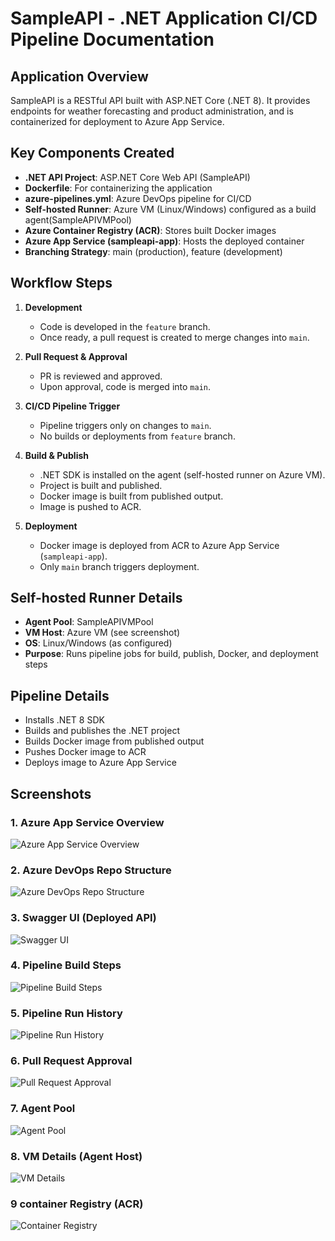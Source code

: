# SampleAPI - .NET Application CI/CD Pipeline Documentation

## Application Overview

SampleAPI is a RESTful API built with ASP.NET Core (.NET 8). It provides endpoints for weather forecasting and product administration, and is containerized for deployment to Azure App Service.

## Key Components Created

- **.NET API Project**: ASP.NET Core Web API (SampleAPI)
- **Dockerfile**: For containerizing the application
- **azure-pipelines.yml**: Azure DevOps pipeline for CI/CD
- **Self-hosted Runner**: Azure VM (Linux/Windows) configured as a build agent(SampleAPIVMPool)
- **Azure Container Registry (ACR)**: Stores built Docker images
- **Azure App Service (sampleapi-app)**: Hosts the deployed container
- **Branching Strategy**: main (production), feature (development)

## Workflow Steps

1. **Development**
   - Code is developed in the `feature` branch.
   - Once ready, a pull request is created to merge changes into `main`.

2. **Pull Request & Approval**
   - PR is reviewed and approved.
   - Upon approval, code is merged into `main`.

3. **CI/CD Pipeline Trigger**
   - Pipeline triggers only on changes to `main`.
   - No builds or deployments from `feature` branch.

4. **Build & Publish**
   - .NET SDK is installed on the agent (self-hosted runner on Azure VM).
   - Project is built and published.
   - Docker image is built from published output.
   - Image is pushed to ACR.

5. **Deployment**
   - Docker image is deployed from ACR to Azure App Service (`sampleapi-app`).
   - Only `main` branch triggers deployment.

## Self-hosted Runner Details

- **Agent Pool**: SampleAPIVMPool
- **VM Host**: Azure VM (see screenshot)
- **OS**: Linux/Windows (as configured)
- **Purpose**: Runs pipeline jobs for build, publish, Docker, and deployment steps

## Pipeline Details

- Installs .NET 8 SDK
- Builds and publishes the .NET project
- Builds Docker image from published output
- Pushes Docker image to ACR
- Deploys image to Azure App Service

## Screenshots

### 1. Azure App Service Overview
![Azure App Service Overview](/screenshots/AzureApp.JPG)

### 2. Azure DevOps Repo Structure
![Azure DevOps Repo Structure](/screenshots/AzureRepo.JPG)

### 3. Swagger UI (Deployed API)
![Swagger UI](/screenshots/Deployed.JPG)

### 4. Pipeline Build Steps
![Pipeline Build Steps](/screenshots/Job.JPG)

### 5. Pipeline Run History
![Pipeline Run History](/screenshots/Jobs.JPG)

### 6. Pull Request Approval
![Pull Request Approval](/screenshots/PullRequest.JPG)

### 7. Agent Pool
![Agent Pool](/screenshots/SelfHostedAgent.JPG)

### 8. VM Details (Agent Host)
![VM Details](/screenshots/VM_Screenshot.JPG)

### 9 container Registry (ACR)
![Container Registry](/screenshots/Containerreg.JPG)


